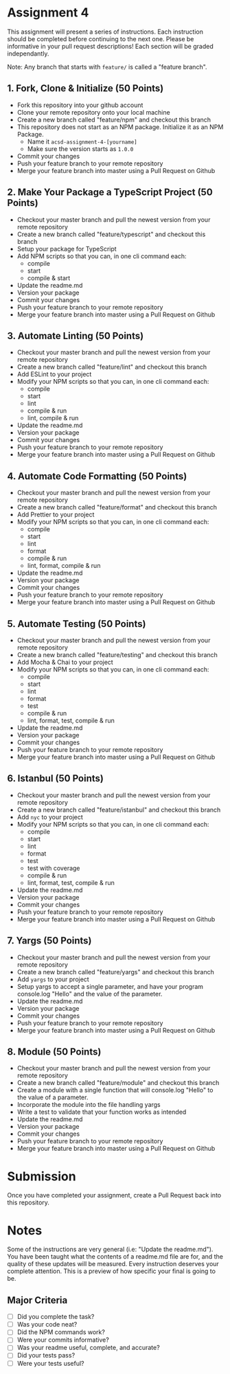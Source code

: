 # Assignment 4

This assignment will present a series of instructions. Each instruction should be completed before continuing to the next one.
Please be informative in your pull request descriptions! Each section will be graded independantly.

Note: Any branch that starts with `feature/` is called a "feature branch".

## 1. Fork, Clone & Initialize (50 Points)

- Fork this repository into your github account
- Clone your remote repository onto your local machine
- Create a new branch called "feature/npm" and checkout this branch
- This repository does not start as an NPM package. Initialize it as an NPM Package.
  - Name it `acsd-assignment-4-[yourname]`
  - Make sure the version starts as `1.0.0`
- Commit your changes
- Push your feature branch to your remote repository
- Merge your feature branch into master using a Pull Request on Github

## 2. Make Your Package a TypeScript Project (50 Points)

- Checkout your master branch and pull the newest version from your remote repository
- Create a new branch called "feature/typescript" and checkout this branch
- Setup your package for TypeScript
- Add NPM scripts so that you can, in one cli command each:
  - compile
  - start
  - compile & start
- Update the readme.md
- Version your package
- Commit your changes
- Push your feature branch to your remote repository
- Merge your feature branch into master using a Pull Request on Github

## 3. Automate Linting (50 Points)

- Checkout your master branch and pull the newest version from your remote repository
- Create a new branch called "feature/lint" and checkout this branch
- Add ESLint to your project
- Modify your NPM scripts so that you can, in one cli command each:
  - compile
  - start
  - lint
  - compile & run
  - lint, compile & run
- Update the readme.md
- Version your package
- Commit your changes
- Push your feature branch to your remote repository
- Merge your feature branch into master using a Pull Request on Github

## 4. Automate Code Formatting (50 Points)

- Checkout your master branch and pull the newest version from your remote repository
- Create a new branch called "feature/format" and checkout this branch
- Add Prettier to your project
- Modify your NPM scripts so that you can, in one cli command each:
  - compile
  - start
  - lint
  - format
  - compile & run
  - lint, format, compile & run
- Update the readme.md
- Version your package
- Commit your changes
- Push your feature branch to your remote repository
- Merge your feature branch into master using a Pull Request on Github

## 5. Automate Testing (50 Points)

- Checkout your master branch and pull the newest version from your remote repository
- Create a new branch called "feature/testing" and checkout this branch
- Add Mocha & Chai to your project
- Modify your NPM scripts so that you can, in one cli command each:
  - compile
  - start
  - lint
  - format
  - test
  - compile & run
  - lint, format, test, compile & run
- Update the readme.md
- Version your package
- Commit your changes
- Push your feature branch to your remote repository
- Merge your feature branch into master using a Pull Request on Github

## 6. Istanbul (50 Points)

- Checkout your master branch and pull the newest version from your remote repository
- Create a new branch called "feature/istanbul" and checkout this branch
- Add `nyc` to your project
- Modify your NPM scripts so that you can, in one cli command each:
  - compile
  - start
  - lint
  - format
  - test
  - test with coverage
  - compile & run
  - lint, format, test, compile & run
- Update the readme.md
- Version your package
- Commit your changes
- Push your feature branch to your remote repository
- Merge your feature branch into master using a Pull Request on Github

## 7. Yargs (50 Points)

- Checkout your master branch and pull the newest version from your remote repository
- Create a new branch called "feature/yargs" and checkout this branch
- Add `yargs` to your project
- Setup yargs to accept a single parameter, and have your program console.log "Hello" and the value of the parameter.
- Update the readme.md
- Version your package
- Commit your changes
- Push your feature branch to your remote repository
- Merge your feature branch into master using a Pull Request on Github

## 8. Module (50 Points)

- Checkout your master branch and pull the newest version from your remote repository
- Create a new branch called "feature/module" and checkout this branch
- Create a module with a single function that will console.log "Hello" to the value of a parameter.
- Incorporate the module into the file handling yargs
- Write a test to validate that your function works as intended
- Update the readme.md
- Version your package
- Commit your changes
- Push your feature branch to your remote repository
- Merge your feature branch into master using a Pull Request on Github

# Submission

Once you have completed your assignment, create a Pull Request back into this repository.

# Notes

Some of the instructions are very general (i.e: "Update the readme.md"). You have been taught what the contents of a readme.md file are for,
and the quality of these updates will be measured. Every instruction deserves your complete attention. This is a preview of how specific your final is going
to be.

## Major Criteria

- [ ] Did you complete the task?
- [ ] Was your code neat?
- [ ] Did the NPM commands work?
- [ ] Were your commits informative?
- [ ] Was your readme useful, complete, and accurate?
- [ ] Did your tests pass?
- [ ] Were your tests useful?
